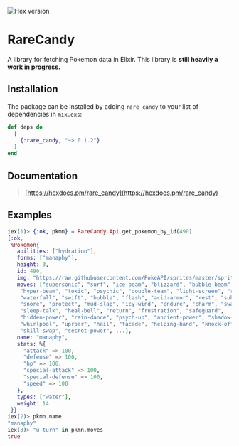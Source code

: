 ![Hex version](https://img.shields.io/hexpm/v/rare_candy "Hex version")
# RareCandy

A library for fetching Pokemon data in Elixir. This library is **still heavily a work in progress.**

## Installation

The package can be installed by adding `rare_candy` to your
list of dependencies in `mix.exs`:

```elixir
def deps do
  [
    {:rare_candy, "~> 0.1.2"}
  ]
end
```

## Documentation

> [https://hexdocs.pm/rare_candy](https://hexdocs.pm/rare_candy)

## Examples

```elixir
iex(1)> {:ok, pkmn} = RareCandy.Api.get_pokemon_by_id(490)
{:ok,
 %Pokemon{
   abilities: ["hydration"],
   forms: ["manaphy"],
   height: 3,
   id: 490,
   img: "https://raw.githubusercontent.com/PokeAPI/sprites/master/sprites/pokemon/other/official-artwork/490.png",
   moves: ["supersonic", "surf", "ice-beam", "blizzard", "bubble-beam",
    "hyper-beam", "toxic", "psychic", "double-team", "light-screen", "reflect",
    "waterfall", "swift", "bubble", "flash", "acid-armor", "rest", "substitute",
    "snore", "protect", "mud-slap", "icy-wind", "endure", "charm", "swagger",
    "sleep-talk", "heal-bell", "return", "frustration", "safeguard",
    "hidden-power", "rain-dance", "psych-up", "ancient-power", "shadow-ball",
    "whirlpool", "uproar", "hail", "facade", "helping-hand", "knock-off",
    "skill-swap", "secret-power", ...],
   name: "manaphy",
   stats: %{
     "attack" => 100,
     "defense" => 100,
     "hp" => 100,
     "special-attack" => 100,
     "special-defense" => 100,
     "speed" => 100
   },
   types: ["water"],
   weight: 14
 }}
iex(2)> pkmn.name
"manaphy"
iex(3)> "u-turn" in pkmn.moves
true
```
